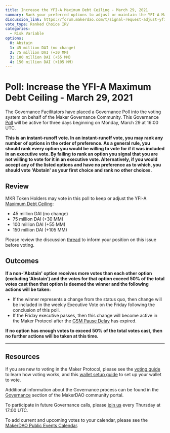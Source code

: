 ```yaml
---
title: Increase the YFI-A Maximum Debt Ceiling - March 29, 2021
summary: Rank your preferred options to adjust or maintain the YFI-A Maximum Debt Ceiling.
discussion_link: https://forum.makerdao.com/t/signal-request-adjust-yfi-a-dc-iam-line/7055
vote_type: Ranked Choice IRV
categories:
  - Risk Variable
options:
  0: Abstain
  1: 45 million DAI (no change)
  2: 75 million DAI (+30 MM)
  3: 100 million DAI (+55 MM)
  4: 150 million DAI (+105 MM)
---
```


# Poll: Increase the YFI-A Maximum Debt Ceiling - March 29, 2021

The Governance Facilitators have placed a Governance Poll into the voting system on behalf of the Maker Governance Community. This Governance [Poll](https://community-development.makerdao.com/en/learn/governance/on-chain-gov) will be active for three days beginning on Monday, March 29 at 16:00 UTC.

**This is an instant-runoff vote. In an instant-runoff vote, you may rank any number of options in the order of preference. As a general rule, you should rank every option you would be willing to vote for if it was included in an executive vote. By failing to rank an option you signal that you are not willing to vote for it in an executive vote. Alternatively, if you would accept any of the listed options and have no preference as to which, you should vote 'Abstain' as your first choice and rank no other choices.**

## Review

MKR Token Holders may vote in this poll to keep or adjust the YFI-A [Maximum Debt Ceiling](https://community-development.makerdao.com/en/learn/governance/module-dciam/):

- 45 million DAI (no change)
- 75 million DAI (+30 MM)
- 100 million DAI (+55 MM)
- 150 million DAI (+105 MM)

Please review the discussion [thread](https://forum.makerdao.com/t/signal-request-adjust-yfi-a-dc-iam-line/7055) to inform your position on this issue before voting.

## Outcomes

**If a non-'Abstain' option receives more votes than each other option (excluding 'Abstain') and the votes for that option exceed 50% of the total votes cast then that option is deemed the winner and the following actions will be taken:**
* If the winner represents a change from the status quo, then change will be included in the weekly Executive Vote on the Friday following the conclusion of this poll. 
* If the Friday executive passes, then this change will become active in the Maker Protocol after the [GSM Pause Delay](https://community-development.makerdao.com/en/learn/governance/param-gsm-pause-delay) has expired.

**If no option has enough votes to exceed 50% of the total votes cast, then no further actions will be taken at this time.**

---

## Resources

If you are new to voting in the Maker Protocol, please see the [voting guide](https://community-development.makerdao.com/en/learn/governance/how-voting-works/) to learn how voting works, and this [wallet setup guide](https://community-development.makerdao.com/en/learn/governance/voting-setup/) to set up your wallet to vote.

Additional information about the Governance process can be found in the [Governance](https://community-development.makerdao.com/en/learn/governance) section of the MakerDAO community portal.

To participate in future Governance calls, please [join us](https://github.com/makerdao/community/tree/master/governance/governance-and-risk-meetings) every Thursday at 17:00 UTC.

To add current and upcoming votes to your calendar, please see the [MakerDAO Public Events Calendar](https://calendar.google.com/calendar/embed?src=makerdao.com_3efhm2ghipksegl009ktniomdk%40group.calendar.google.com&ctz=UTC&mode=week&showCalendars=0&showPrint=0).
